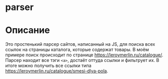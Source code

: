 # parser


# Описание

Это простенький парсер сайтов, написанный на JS, для поиска всех ссылок на страницы каталога, которые содержат товары. 
В моём примере поиск происходит по странице https://leroymerlin.ru/catalogue/. Парсер находит все тэги `<a>`, достаёт оттуда ссылки и фильтрует их. В итоге можно получить все ссылки типа https://leroymerlin.ru/catalogue/smesi-dlya-pola. 
